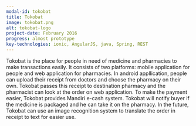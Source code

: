 ```yaml
---
modal-id: tokobat
title: Tokobat
image: tokobat.png
alt: tokobat-logo
project-date: February 2016
progress: almost prototype
key-technologies: ionic, AngularJS, java, Spring, REST
---
```

Tokobat is the place for people in need of medicine and pharmacies to make transactions easily. It consists of two platforms: mobile application for people and web application for pharmacies. In android appllication, people can upload their receipt from doctors and choose the pharmacy on their own. Tokobat passes this receipt to destination pharmacy and the pharmacist can look at the order on web application. To make the payment easier, Tokobat provides Mandiri e-cash system. Tokobat will notify buyer if the medicine is packaged and he can take it on the pharmacy.
In the future, Tokobat can use an image recognition system to translate the order in receipt to text for easier use.